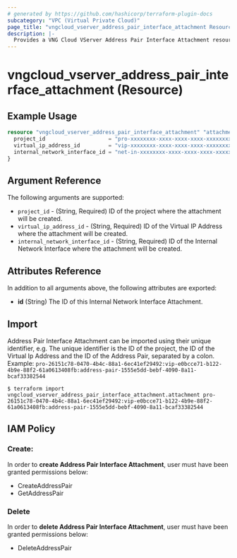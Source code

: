 ```yaml
---
# generated by https://github.com/hashicorp/terraform-plugin-docs
subcategory: "VPC (Virtual Private Cloud)"
page_title: "vngcloud_vserver_address_pair_interface_attachment Resource - terraform-provider-vngcloud"
description: |-
  Provides a VNG Cloud VServer Address Pair Interface Attachment resource.
---
```


# vngcloud_vserver_address_pair_interface_attachment (Resource)



## Example Usage

```terraform
resource "vngcloud_vserver_address_pair_interface_attachment" "attachment" {
  project_id                    = "pro-xxxxxxxx-xxxx-xxxx-xxxx-xxxxxxxxxxxx"
  virtual_ip_address_id         = "vip-xxxxxxxx-xxxx-xxxx-xxxx-xxxxxxxxxxxx"
  internal_network_interface_id = "net-in-xxxxxxxx-xxxx-xxxx-xxxx-xxxxxxxxxxxx"
}
```

## Argument Reference

The following arguments are supported:

* `project_id` -  (String, Required) ID of the project where the attachment will be created.
* `virtual_ip_address_id` -  (String, Required) ID of the Virtual IP Address where the attachment will be created.
* `internal_network_interface_id` -  (String, Required) ID of the Internal Network Interface where the attachment will be created.


## Attributes Reference

In addition to all arguments above, the following attributes are exported:
- **id** (String) The ID of this Internal Network Interface Attachment.

## Import

Address Pair Interface Attachment can be imported using their unique identifier, e.g.
The unique identifier is the ID of the project, the ID of the Virtual Ip Address and the ID of the Address Pair, separated by a colon.
Example: `pro-26151c78-0470-4b4c-88a1-6ec41ef29492:vip-e0bcce71-b122-4b9e-88f2-61a0613408fb:address-pair-1555e5dd-bebf-4090-8a11-bcaf33382544`
```
$ terraform import vngcloud_vserver_address_pair_interface_attachment.attachment pro-26151c78-0470-4b4c-88a1-6ec41ef29492:vip-e0bcce71-b122-4b9e-88f2-61a0613408fb:address-pair-1555e5dd-bebf-4090-8a11-bcaf33382544
```
## IAM Policy
### Create:
In order to **create Address Pair Interface Attachment**, user must have been granted permissions below:
- CreateAddressPair
- GetAddressPair

### Delete
In order to **delete Address Pair Interface Attachment**, user must have been granted permissions below:
- DeleteAddressPair

